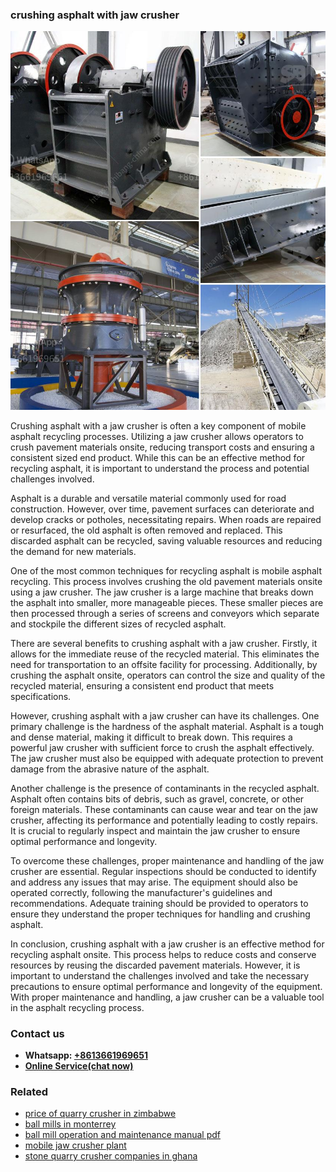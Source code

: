 <h3>crushing asphalt with jaw crusher</h3><img src='1708497492.jpg' alt=''><p>Crushing asphalt with a jaw crusher is often a key component of mobile asphalt recycling processes. Utilizing a jaw crusher allows operators to crush pavement materials onsite, reducing transport costs and ensuring a consistent sized end product. While this can be an effective method for recycling asphalt, it is important to understand the process and potential challenges involved.</p><p>Asphalt is a durable and versatile material commonly used for road construction. However, over time, pavement surfaces can deteriorate and develop cracks or potholes, necessitating repairs. When roads are repaired or resurfaced, the old asphalt is often removed and replaced. This discarded asphalt can be recycled, saving valuable resources and reducing the demand for new materials.</p><p>One of the most common techniques for recycling asphalt is mobile asphalt recycling. This process involves crushing the old pavement materials onsite using a jaw crusher. The jaw crusher is a large machine that breaks down the asphalt into smaller, more manageable pieces. These smaller pieces are then processed through a series of screens and conveyors which separate and stockpile the different sizes of recycled asphalt.</p><p>There are several benefits to crushing asphalt with a jaw crusher. Firstly, it allows for the immediate reuse of the recycled material. This eliminates the need for transportation to an offsite facility for processing. Additionally, by crushing the asphalt onsite, operators can control the size and quality of the recycled material, ensuring a consistent end product that meets specifications.</p><p>However, crushing asphalt with a jaw crusher can have its challenges. One primary challenge is the hardness of the asphalt material. Asphalt is a tough and dense material, making it difficult to break down. This requires a powerful jaw crusher with sufficient force to crush the asphalt effectively. The jaw crusher must also be equipped with adequate protection to prevent damage from the abrasive nature of the asphalt.</p><p>Another challenge is the presence of contaminants in the recycled asphalt. Asphalt often contains bits of debris, such as gravel, concrete, or other foreign materials. These contaminants can cause wear and tear on the jaw crusher, affecting its performance and potentially leading to costly repairs. It is crucial to regularly inspect and maintain the jaw crusher to ensure optimal performance and longevity.</p><p>To overcome these challenges, proper maintenance and handling of the jaw crusher are essential. Regular inspections should be conducted to identify and address any issues that may arise. The equipment should also be operated correctly, following the manufacturer's guidelines and recommendations. Adequate training should be provided to operators to ensure they understand the proper techniques for handling and crushing asphalt.</p><p>In conclusion, crushing asphalt with a jaw crusher is an effective method for recycling asphalt onsite. This process helps to reduce costs and conserve resources by reusing the discarded pavement materials. However, it is important to understand the challenges involved and take the necessary precautions to ensure optimal performance and longevity of the equipment. With proper maintenance and handling, a jaw crusher can be a valuable tool in the asphalt recycling process.</p><h3>Contact us</h3><ul><li><strong>Whatsapp:&nbsp;<a href="https://wa.me/8613661969651">+8613661969651</a></strong></li><li><a href="https://swt.shibang-china.com/?git&amp;zhl&amp;crushing asphalt with jaw crusher"><strong>Online Service(chat now)</strong></a></li></ul><h3>Related</h3><ul><li><a href='price of quarry crusher in zimbabwe.md'>price of quarry crusher in zimbabwe</a></li><li><a href='ball mills in monterrey.md'>ball mills in monterrey</a></li><li><a href='ball mill operation and maintenance manual pdf.md'>ball mill operation and maintenance manual pdf</a></li><li><a href='mobile jaw crusher plant.md'>mobile jaw crusher plant</a></li><li><a href='stone quarry crusher companies in ghana.md'>stone quarry crusher companies in ghana</a></li></ul>